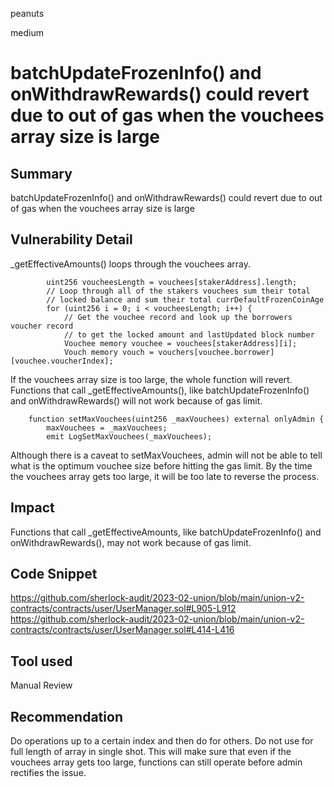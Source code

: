 peanuts

medium

# batchUpdateFrozenInfo() and onWithdrawRewards() could revert due to out of gas when the vouchees array size is large

## Summary

batchUpdateFrozenInfo() and onWithdrawRewards() could revert due to out of gas when the vouchees array size is large

## Vulnerability Detail

_getEffectiveAmounts() loops through the vouchees array.
```solidity
        uint256 voucheesLength = vouchees[stakerAddress].length;
        // Loop through all of the stakers vouchees sum their total
        // locked balance and sum their total currDefaultFrozenCoinAge
        for (uint256 i = 0; i < voucheesLength; i++) {
            // Get the vouchee record and look up the borrowers voucher record
            // to get the locked amount and lastUpdated block number
            Vouchee memory vouchee = vouchees[stakerAddress][i];
            Vouch memory vouch = vouchers[vouchee.borrower][vouchee.voucherIndex];
```

If the vouchees array size is too large, the whole function will revert. Functions that call _getEffectiveAmounts(), like batchUpdateFrozenInfo() and onWithdrawRewards() will not work because of gas limit. 

```solidity
    function setMaxVouchees(uint256 _maxVouchees) external onlyAdmin {
        maxVouchees = _maxVouchees;
        emit LogSetMaxVouchees(_maxVouchees);
```
Although there is a caveat to setMaxVouchees, admin will not be able to tell what is the optimum vouchee size before hitting the gas limit. By the time the vouchees array gets too large, it will be too late to reverse the process. 

## Impact

Functions that call _getEffectiveAmounts, like batchUpdateFrozenInfo() and onWithdrawRewards(), may not work because of gas limit.

## Code Snippet

https://github.com/sherlock-audit/2023-02-union/blob/main/union-v2-contracts/contracts/user/UserManager.sol#L905-L912
https://github.com/sherlock-audit/2023-02-union/blob/main/union-v2-contracts/contracts/user/UserManager.sol#L414-L416

## Tool used

Manual Review

## Recommendation

Do operations up to a certain index and then do for others. Do not use for full length of array in single shot. This will make sure that even if the vouchees array gets too large, functions can still operate before admin rectifies the issue.